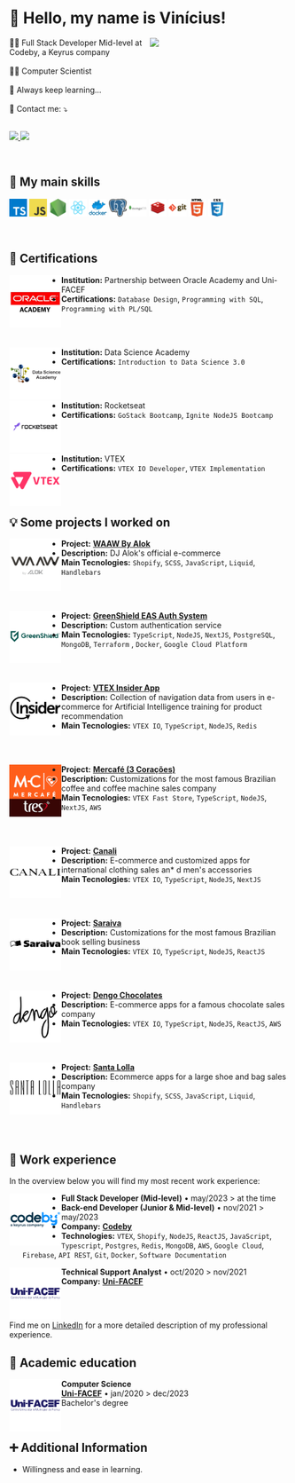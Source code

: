 # 💙 Hello, my name is Vinícius!

<div>
  <img src="https://raw.githubusercontent.com/MicaelliMedeiros/micaellimedeiros/master/image/computer-illustration.png" min-width="250px" max-width="250px" width="250px" align="right">

  <div align="left">
  👨‍💻 Full Stack Developer Mid-level at Codeby, a Keyrus company <br /><br />
  👨‍🎓 Computer Scientist <br /><br />
  💬 Always keep learning... <br /><br />
  💌 Contact me: ⤵️ <br /><br />

  <p>
  <a href="mailto:viniciusgabriel.pb@gmail.com" alt="Gmail">
  <img src="https://img.shields.io/badge/-Gmail-FF0000?style=flat-square&labelColor=FF0000&logo=gmail&logoColor=white&link=mailto:viniciusgabriel.pb@gmail.com" />
  </a>

<a href="https://www.linkedin.com/in/vin%C3%ADcius-gabriel-9b02091b5/" alt="LinkedIn">
  <img src="https://img.shields.io/badge/-Linkedin-0e76a8?style=flat-square&logo=Linkedin&logoColor=white&link=https://www.linkedin.com/in/vin%C3%ADcius-gabriel-9b02091b5/" />
</a>
  </p>
  </div>
</div>

<br />

## 🚀 My main skills

<code><img height="32" src="https://raw.githubusercontent.com/github/explore/80688e429a7d4ef2fca1e82350fe8e3517d3494d/topics/typescript/typescript.png" alt="Typescript"/></code>
<code><img height="32" src="https://raw.githubusercontent.com/github/explore/80688e429a7d4ef2fca1e82350fe8e3517d3494d/topics/javascript/javascript.png" alt="Javascript"/></code>
<code><img height="32" src="https://raw.githubusercontent.com/github/explore/80688e429a7d4ef2fca1e82350fe8e3517d3494d/topics/nodejs/nodejs.png" alt="Nodejs"/></code>
<code><img height="32" src="https://raw.githubusercontent.com/github/explore/80688e429a7d4ef2fca1e82350fe8e3517d3494d/topics/react/react.png" alt="React"/></code>
<code><img height="32" src="https://raw.githubusercontent.com/github/explore/80688e429a7d4ef2fca1e82350fe8e3517d3494d/topics/docker/docker.png" alt="Docker"/></code>
<code><img height="32" src="https://raw.githubusercontent.com/github/explore/80688e429a7d4ef2fca1e82350fe8e3517d3494d/topics/postgresql/postgresql.png" alt="PostegreSQL"/></code>
<code><img height="32" src="https://raw.githubusercontent.com/github/explore/80688e429a7d4ef2fca1e82350fe8e3517d3494d/topics/mongodb/mongodb.png" alt="MongoDB"/></code>
<code><img height="32" src="https://raw.githubusercontent.com/github/explore/80688e429a7d4ef2fca1e82350fe8e3517d3494d/topics/redis/redis.png" alt="Redis"/></code>
<code><img height="32" src="https://raw.githubusercontent.com/github/explore/80688e429a7d4ef2fca1e82350fe8e3517d3494d/topics/git/git.png" alt="Git"/></code>
<code><img height="32" src="https://raw.githubusercontent.com/github/explore/80688e429a7d4ef2fca1e82350fe8e3517d3494d/topics/html/html.png" alt="HTML5"/></code>
<code><img height="32" src="https://raw.githubusercontent.com/github/explore/80688e429a7d4ef2fca1e82350fe8e3517d3494d/topics/css/css.png" alt="CSS"/></code>

<br/>

## 📜 Certifications

<div>

  [<img align="left" width="94px" alt="Oracle Academy" src="/docs/certificates/oracle-academy.png"/>](#)

  <p align="right">

  * **Institution:** Partnership between Oracle Academy and Uni-FACEF <br />
  * **Certifications:** `Database Design`, `Programming with SQL`, `Programming with PL/SQL`
  </p>
</div>

<br/><br/>

<div>

  [<img align="left" width="94px" alt="Data Science Academy" src="/docs/certificates/data-science-academy.png"/>](#)

  <p align="right">

  * **Institution:** Data Science Academy <br />
  * **Certifications:** `Introduction to Data Science 3.0`
  </p>
</div>

<br/><br/>

<div>

  [<img align="left" width="94px" alt="Rocketseat" src="/docs/certificates/rocketseat.png"/>](#)

  <p align="right">

  * **Institution:** Rocketseat <br />
  * **Certifications:** `GoStack Bootcamp`, `Ignite NodeJS Bootcamp` 
  </p>
</div>

<br/><br/>

<div>

  [<img align="left" width="94px" alt="VTEX" src="/docs/certificates/vtex.png"/>](#)

  <p align="right">

  * **Institution:** VTEX <br />
  * **Certifications:** `VTEX IO Developer`, `VTEX Implementation` 
  </p>
</div>

<br/><br/>

## 💡 Some projects I worked on

<div>

  [<img align="left" width="94px" alt="WAAW By Alok" src="/docs/projects/waaw.png"/>](https://waaw.com.br/)

  <p align="right">

  * **Project:** [**WAAW By Alok**](https://waaw.com.br/)<br />
  * **Description:** DJ Alok's official e-commerce <br />
  * **Main Tecnologies:** `Shopify`, `SCSS`, `JavaScript`, `Liquid`, `Handlebars`
  </p>
</div>

<br/><br/>

<div>

  [<img align="left" width="94px" alt="GreenShield" src="/docs/projects/greenshield.png"/>](#)

  <p align="right">

  * **Project:** [**GreenShield EAS Auth System**](#) <br />
  * **Description:** Custom authentication service <br />
  * **Main Tecnologies:** `TypeScript`, `NodeJS`, `NextJS`, `PostgreSQL`, `MongoDB`, `Terraform` , `Docker`, `Google Cloud Platform`
  </p>
</div>

<br/><br/>

<div>

  [<img align="left" width="94px" alt="Insider" src="/docs/projects/insider.png"/>](https://apps.vtex.com/codeby-useinsider/p)

  <p align="right">

  * **Project:** [**VTEX Insider App**](https://apps.vtex.com/codeby-useinsider/p) <br />
  * **Description:** Collection of navigation data from users in e-commerce for Artificial Intelligence training for product recommendation <br />
  * **Main Tecnologies:** `VTEX IO`, `TypeScript`, `NodeJS`, `Redis`
  </p>
</div>

<br/><br/>

<div>

  [<img align="left" width="94px" alt="Mercafé (3 Corações)" src="/docs/projects/mercafe.png"/>](https://www.mercafe.com.br/)

  <p align="right">

  * **Project:** [**Mercafé (3 Corações)**](https://www.mercafe.com.br/) <br />
  * **Description:** Customizations for the most famous Brazilian coffee and coffee machine sales company <br />
  * **Main Tecnologies:** `VTEX Fast Store`, `TypeScript`, `NodeJS`, `NextJS`, `AWS`
  </p>
</div>

<br/><br/>

<div>

  [<img align="left" width="94px" alt="Canali" src="/docs/projects/canali.png"/>](https://us.canali.com/)

  <p align="right">

  * **Project:** [**Canali**](https://us.canali.com/) <br />
  * **Description:** E-commerce and customized apps for international clothing sales
an* d men's accessories <br />
  **Main Tecnologies:** `VTEX IO`, `TypeScript`, `NodeJS`, `NextJS`
  </p>
</div>

<br/><br/>

<div>

  [<img align="left" width="94px" alt="Saraiva" src="/docs/projects/saraiva.png"/>](https://www.saraiva.com.br/)

  <p align="right">

  * **Project:** [**Saraiva**](https://www.saraiva.com.br/) <br />
  * **Description:** Customizations for the most famous Brazilian book selling business <br />
  * **Main Tecnologies:** `VTEX IO`, `TypeScript`, `NodeJS`, `ReactJS`
  </p>
</div>

<br/><br/>

<div>

  [<img align="left" width="94px" alt="Dengo Chocolates" src="/docs/projects/dengo.png"/>](https://www.dengo.com.br/)

  <p align="right">

  * **Project:** [**Dengo Chocolates**](https://www.dengo.com.br/) <br />
  * **Description:** E-commerce apps for a famous chocolate sales company <br />
  * **Main Tecnologies:** `VTEX IO`, `TypeScript`, `NodeJS`, `ReactJS`, `AWS`
  </p>
</div>

<br/><br/>

<div>

  [<img align="left" width="94px" alt="Mercafé - 3 Corações" src="/docs/projects/santalolla.png"/>](https://www.santalolla.com.br/)

  <p align="right">

  * **Project:** [**Santa Lolla**](https://www.santalolla.com.br/) <br />
  * **Description:** Ecommerce apps for a large shoe and bag sales company <br />
  * **Main Tecnologies:** `Shopify`, `SCSS`, `JavaScript`, `Liquid`, `Handlebars`
  </p>
</div>

<br/><br/>

## 💼 Work experience

In the overview below you will find my most recent work experience:

<div>

  [<img align="left" width="94px" alt="Codeby, a Keyrus company" src="/docs/codeby-logo.png"/>](https://codeby.global/)

  <p align="right">

  * **Full Stack Developer  (Mid-level)** • may/2023 > at the time <br />
  * **Back-end Developer (Junior & Mid-level)** • nov/2021 > may/2023 <br />
  * **Company:** [**Codeby**](https://codeby.global/)  <br />
  * **Technologies:** `VTEX`, `Shopify`, `NodeJS`, `ReactJS`, `JavaScript`, `Typescript`, `Postgres`, `Redis`, `MongoDB`, `AWS`, `Google Cloud`, `Firebase`, `API REST`, `Git`, `Docker`, `Software Documentation` <br />
  </p>
</div>

<div>

  [<img align="left" width="94px" alt="Uni-FACEF" src="/docs/unifacef-logo.png"/>](https://www.unifacef.com.br/)

  <p align="right">

  **Technical Support Analyst** • oct/2020 > nov/2021 <br />
  **Company:** [**Uni-FACEF**](https://www.unifacef.com.br/)
  </p>
</div>

<br/><br/>

Find me on [LinkedIn](https://www.linkedin.com/in/vin%C3%ADcius-gabriel-9b02091b5/) for a more detailed description of my professional experience.

## 📘 Academic education

<div>

  [<img align="left" width="94px" alt="Uni-FACEF" src="/docs/unifacef-logo.png"/>](https://www.unifacef.com.br/)

  <p align="right">

  **Computer Science** <br />
  [**Uni-FACEF**](https://www.unifacef.com.br/) • jan/2020 > dec/2023 <br />
  Bachelor's degree
  </p>
</div>

<br/>

## ➕ Additional Information

* Willingness and ease in learning.
